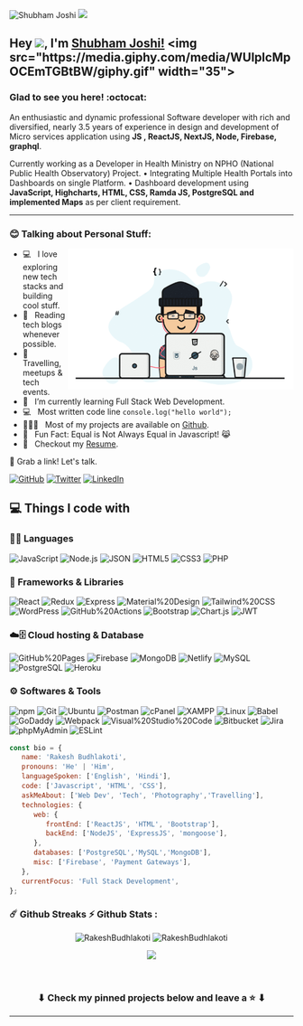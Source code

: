 <p align="left"><img src="https://komarev.com/ghpvc/?username=RakeshBudhlakoti&label=Profile%20views&color=0e75b6&style=flat" alt="Shubham Joshi" /> <img src="https://media.giphy.com/media/mGcNjsfWAjY5AEZNw6/giphy.gif" width="50"> </p>

## Hey <img src="https://media.giphy.com/media/hvRJCLFzcasrR4ia7z/giphy.gif" width="22px">, I'm [Shubham Joshi!]([https://github.com/RakeshBudhlakoti/](https://github.com/ShubhamJoshi1998)) <img src="https://media.giphy.com/media/WUlplcMpOCEmTGBtBW/giphy.gif" width="35">

### Glad to see you here! :octocat:

An enthusiastic and dynamic professional Software developer with rich and diversified, nearly 3.5 years of experience in design and development of Micro services application using **JS , ReactJS, NextJS, Node, Firebase, graphql**.

Currently working as a Developer in Health Ministry on NPHO (National Public Health Observatory) Project.
• Integrating Multiple Health Portals into Dashboards on single Platform.
• Dashboard development using **JavaScript, Highcharts, HTML, CSS, Ramda JS, PostgreSQL and implemented Maps** as per client requirement.


---

### :blush: Talking about Personal Stuff:

<img align="right" height="250" width="400" alt="Rakesh Budhlakoti" src="https://raw.githubusercontent.com/MehedilslamRipon/MehedilslamRipon/main/img/MehediIslamRipon.gif" />

-  💻 &nbsp; I love exploring new tech stacks and building cool stuff.
-  📰 &nbsp; Reading tech blogs whenever possible.
-  🍕 &nbsp; Travelling, meetups & tech events.
-  🚀 &nbsp; I’m currently learning Full Stack Web Development.
-  :computer: &nbsp; Most written code line `console.log("hello world");`
-  👨🏻‍💻 &nbsp; Most of my projects are available on [Github](https://github.com/RakeshBudhlakoti).
-  👾 &nbsp; Fun Fact: Equal is Not Always Equal in Javascript! 😹
-  📝 &nbsp; Checkout my [Resume](https://github.com/RakeshBudhlakoti).


🔗 Grab a link! Let's talk.

[![GitHub](https://img.shields.io/badge/-GitHub-181717?&style=flat-plastic&logo=github&logoColor=white)](https://github.com/RakeshBudhlakoti)
[![Twitter](https://img.shields.io/badge/-Twitter-1DA1F2?&style=flat-plastic&logo=twitter&logoColor=white)](https://www.facebook.com/budhlakoti)
[![LinkedIn](https://img.shields.io/badge/-LinkedIn-0A66C2?&style=flat-plastic&logo=linkedin&logoColor=white)](https://www.linkedin.com/in/rakesh-budhlakoti)

## 💻 Things I code with

### 👨‍💻 Languages

![JavaScript](https://img.shields.io/badge/-JavaScript-F7DF1E?style=flat-plastic&logo=javascript&logoColor=white)
![Node.js](https://img.shields.io/badge/-Node.js-339933?style=flat-plastic&logo=nodedotjs&logoColor=white)
![JSON](https://img.shields.io/badge/-JSON-000000?style=flat-plastic&logo=json&logoColor=white)
![HTML5](https://img.shields.io/badge/-HTML5-E34F26?style=flat-plastic&logo=html5&logoColor=white)
![CSS3](https://img.shields.io/badge/-CSS3-1572B6?style=flat-plastic&logo=css3&logoColor=white)
![PHP](https://img.shields.io/badge/-PHP-777BB4?style=flat-plastic&logo=php&logoColor=white)

### 🧰 Frameworks & Libraries

![React](https://img.shields.io/badge/react-%2320232a.svg?style=flat-plastic&logo=react&logoColor=white)
![Redux](https://img.shields.io/badge/redux-%23593d88.svg?style=flat-plastic&logo=redux&logoColor=white)
![Express](https://img.shields.io/badge/-Express-000000?style=flat-plastic&logo=express&logoColor=white)
![Material%20Design](https://img.shields.io/badge/-Material%20Design-757575?style=flat-plastic&logo=materialdesign&logoColor=white)
![Tailwind%20CSS](https://img.shields.io/badge/-Tailwind%20CSS-06B6D4?style=flat-plastic&logo=tailwindcss&logoColor=white)
![WordPress](https://img.shields.io/badge/-WordPress-21759B?style=flat-plastic&logo=wordpress&logoColor=white)
![GitHub%20Actions](https://img.shields.io/badge/-GitHub%20Actions-2088FF?style=flat-plastic&logo=githubactions&logoColor=white)
![Bootstrap](https://img.shields.io/badge/-Bootstrap-7952B3?style=flat-plastic&logo=bootstrap&logoColor=white)
![Chart.js](https://img.shields.io/badge/-Chart.js-FF6384?style=flat-plastic&logo=chartdotjs&logoColor=white)
![JWT](https://img.shields.io/badge/JWT-black?style=flat-plastic&logo=JSON%20web%20tokens&logoColor=white)

### ☁️🗄️ Cloud hosting & Database

![GitHub%20Pages](https://img.shields.io/badge/-GitHub%20Pages-222222?style=flat-plastic&logo=githubpages&logoColor=white)
![Firebase](https://img.shields.io/badge/-Firebase-FFCA28?style=flat-plastic&logo=firebase&logoColor=white)
![MongoDB](https://img.shields.io/badge/-MongoDB-47A248?style=flat-plastic&logo=mongodb&logoColor=white)
![Netlify](https://img.shields.io/badge/-Netlify-00C7B7?style=flat-plastic&logo=netlify&logoColor=white)
![MySQL](https://img.shields.io/badge/-MySQL-4479A1?style=flat-plastic&logo=mysql&logoColor=white)
![PostgreSQL](https://img.shields.io/badge/-PostgreSQL-4169E1?style=flat-plastic&logo=postgresql&logoColor=white)
![Heroku](https://img.shields.io/badge/-Heroku-430098?style=flat-plastic&logo=heroku&logoColor=white)

### ⚙️ Softwares & Tools


![npm](https://img.shields.io/badge/-npm-CB3837?style=flat-plastic&logo=npm&logoColor=white)
![Git](https://img.shields.io/badge/-Git-F05032?style=flat-plastic&logo=git&logoColor=white)
![Ubuntu](https://img.shields.io/badge/-Ubuntu-E95420?style=flat-plastic&logo=ubuntu&logoColor=white)
![Postman](https://img.shields.io/badge/-Postman-FF6C37?style=flat-plastic&logo=postman&logoColor=white)
![cPanel](https://img.shields.io/badge/-cPanel-FF6C2C?style=flat-plastic&logo=cpanel&logoColor=white)
![XAMPP](https://img.shields.io/badge/-XAMPP-FB7A24?style=flat-plastic&logo=xampp&logoColor=white)
![Linux](https://img.shields.io/badge/-Linux-FCC624?style=flat-plastic&logo=linux&logoColor=white)
![Babel](https://img.shields.io/badge/-Babel-F9DC3E?style=flat-plastic&logo=babel&logoColor=white)
![GoDaddy](https://img.shields.io/badge/-GoDaddy-1BDBDB?style=flat-plastic&logo=godaddy&logoColor=white)
![Webpack](https://img.shields.io/badge/-Webpack-8DD6F9?style=flat-plastic&logo=webpack&logoColor=white)
![Visual%20Studio%20Code](https://img.shields.io/badge/-Visual%20Studio%20Code-007ACC?style=flat-plastic&logo=visualstudiocode&logoColor=white)
![Bitbucket](https://img.shields.io/badge/-Bitbucket-0052CC?style=flat-plastic&logo=bitbucket&logoColor=white)
![Jira](https://img.shields.io/badge/-Jira-0052CC?style=flat-plastic&logo=jira&logoColor=white)
![phpMyAdmin](https://img.shields.io/badge/-phpMyAdmin-6C78AF?style=flat-plastic&logo=phpmyadmin&logoColor=white)
![ESLint](https://img.shields.io/badge/-ESLint-4B32C3?style=flat-plastic&logo=eslint&logoColor=white)



```javascript
const bio = {
   name: 'Rakesh Budhlakoti',
   pronouns: 'He' | 'Him',
   languageSpoken: ['English', 'Hindi'],
   code: ['Javascript', 'HTML', 'CSS'],
   askMeAbout: ['Web Dev', 'Tech', 'Photography','Travelling'],
   technologies: {
      web: {
         frontEnd: ['ReactJS', 'HTML', 'Bootstrap'],
         backEnd: ['NodeJS', 'ExpressJS', 'mongoose'],
      },
      databases: ['PostgreSQL','MySQL','MongoDB'],
      misc: ['Firebase', 'Payment Gateways'],
   },
   currentFocus: 'Full Stack Development',
};
```

### ☄️ Github Streaks ⚡ Github Stats :

<p align="center">
  <img width="378em" src="https://github-readme-stats.vercel.app/api?username=RakeshBudhlakoti&show_icons=true&locale=en&theme=radical"                alt="RakeshBudhlakoti"/>
  <img width="400em" src="https://github-readme-streak-stats.herokuapp.com/?user=RakeshBudhlakoti&theme=radical" alt="RakeshBudhlakoti" />
</p>

<p align="center"> 
  <img width="400em" src="https://github-readme-stats.vercel.app/api/top-langs/?username=RakeshBudhlakoti&layout=compact&langs_count=999&include_all_commits=true&hide_progress=true&hide_border=true&theme=radical&hide=">
</p>

<br/>
<h3 align="center">
	⬇ Check my pinned projects below and leave a ⭐️ ⬇
</h3>



  
  ---
